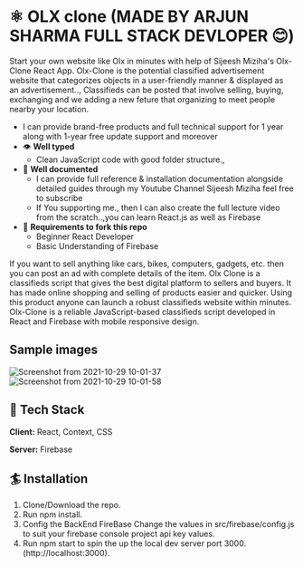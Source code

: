 # ⚛️ OLX clone (MADE BY ARJUN SHARMA FULL STACK DEVLOPER 😊)

Start your own website like Olx in minutes with help of Sijeesh Miziha's Olx-Clone React App. Olx-Clone is the potential classified advertisement website that categorizes objects in a user-friendly manner & displayed as an advertisement..,
Classifieds can be posted that involve selling, buying, exchanging and we adding a new feture that organizing to meet people nearby your location. 

   - I can provide brand-free products and full technical support for 1 year along with 1-year free update support and moreover
- 👁 **Well typed**
  - Clean JavaScript code with good folder structure.,
- 📄 **Well documented**
  - I can provide full reference & installation documentation alongside detailed guides through my Youtube Channel Sijeesh Miziha feel free to subscribe 
  - If You supporting me., then I can also create the full lecture video from the scratch..,you can learn React.js as well as Firebase 
- 👅 **Requirements to fork this repo**
   - Beginner React Developer
   - Basic Understanding of Firebase


 If you want to sell anything like cars, bikes, computers, gadgets, etc. then you can post an ad with complete details of the item. Olx Clone is a classifieds script that gives the best digital platform to sellers and buyers. It has made online shopping and selling of products easier and quicker. Using this product anyone can launch a robust classifieds website within minutes.
  Olx-Clone is a reliable JavaScript-based classifieds script developed in React and Firebase with mobile responsive design.
  
## Sample images
![Screenshot from 2021-10-29 10-01-37](https://user-images.githubusercontent.com/91063960/139376405-043d6cfd-93b3-4486-a07a-2ff3382846d8.png)
![Screenshot from 2021-10-29 10-01-58](https://user-images.githubusercontent.com/91063960/139376440-1dcd424a-6979-4ec7-bfa0-9e9038ddcbd0.png)
## 🦸 Tech Stack

**Client:** React, Context, CSS

**Server:** Firebase

  
## 🏄 Installation

  1. Clone/Download the repo.
  2. Run npm install.
  3. Config the BackEnd FireBase Change the values in src/firebase/config.js to suit your firebase console project api key values.
  4. Run npm start to spin the up the local dev server port 3000.(http://localhost:3000).


